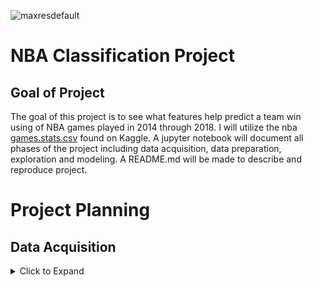 ![maxresdefault](https://user-images.githubusercontent.com/62911364/100548752-211a6c00-3234-11eb-949c-38d71486c989.jpg)
# NBA Classification Project

## Goal of Project
The goal of this project is to see what features help predict a team win using of NBA games played in 2014 through 2018. I will utilize the nba [games.stats.csv](https://www.kaggle.com/ionaskel/nba-games-stats-from-2014-to-2018) found on Kaggle. A jupyter notebook will document all phases of the project including data acquisition, data preparation, exploration and modeling. A README.md will be made to describe and reproduce project.

# Project Planning
  
## Data Acquisition
<details>
  <summary> Click to Expand </summary>
- Download [games.stats.csv](https://www.kaggle.com/ionaskel/nba-games-stats-from-2014-to-2018) on Kaggle.

## Data Preparation
Some data preparation was performed prior to exploring the data 
- Dummy variables were created for categorical variables of ```home``` team and ```winorloss``` to have binary values (0 & 1).   
- Some variable names were changed for easier interpretation (refer to the data dictionary).
- Split dataset into train, validate and test sets
- Equations found in prepare.py

## Explore
- Created an explore.py file containing the recursive Feature Elemination function, Select K-Best function and scaled data frames to aid in modeling.

## Model
- Classification models performed using model.py
- Logistic Regression, Decesion Tree, Random Forest and K-Nearest Neighbor algorithims performed

## Initial Thoughts
1. Team points and opponent points will tell me if a team wins or loses. I will not be using this in my analysis
2. Field goal pct or field goals attempted will help in predicting a win.
3. 3 pt pct, assists, and total rebounds will help predict a win.
4. Home team will win more games than road team.

## Hypothesis Testing
> H<sub>0</sub>: Does field goal percentage influence a win? Alpha < .05 so we reject the null hypothesis H<sub>0</sub> 

> H<sub>a</sub>: Does field goals attempted influence a win? Alpha > .05 so we fail to reject the null hypothesis H<sub>0</sub> 

> H<sub>0</sub>: Does 3 point shot percentage influence a win? Alpha < .05 so we reject the null hypothesis H<sub>0</sub> 

> H<sub>a</sub>: Does assists influence a win? Alpha < .05 so we reject the null hypothesis H<sub>0</sub> 

> H<sub>a</sub>: Does total rebounds influence a win? Alpha < .05 so we reject the null hypothesis H<sub>0</sub> 

> H<sub>a</sub>: Does having home court influence a win? Alpha < .05 so we reject the null hypothesis H<sub>0</sub> 


## Data Dictionary
| **Column** | **Definition** |
| :------- | :-------|
| team | Name of the home team  |
| game | Game number in season |
| date | Date game played |
| opponent | Opponent team name |
| teampoints | Home team score |
| opponentpoints | Opponent score|
| fieldgoals | Number of field goals made by home team|
| fieldgoalsattempted | Number of field goals attempted by home team|
| fieldgoal_pct | Field goal percentage for home team |
| x3pointshots | 3 point shots made by the home team |
| freethrows | Free throws made by the home team |
| freethrowsattempted | Free throws attempted by home team |
| freethrows_pct | Free throw percentage of home team|
| offrebounds | Number of offensive rebounds by the home team |
| totalrebounds | Total number of rebounds by the home team |
| assists | Number of assist by the home team |
| steals | Number of steals by the home team |
| blocks | Number of blocks by the home team |
| turnovers | Number of turnovers by the home team |
| totalfouls | Number of fouls by the home team |
| opp.fieldgoals| Opponents field goal percentage |
| opp.fieldgoalsattempted| Opponents field goals attempted |
| opp_fieldgoal_pct | Opponents field goal percentage |
| opp.3pointshots | Opponents 3 point shots made |
| opp.3pointshotsattempted | Opponents 3 point field goal percentage attempted |
| opp_3pointshots_pct | Opponents 3 point field goal percentage |
| opp.freethrows | Opponents free throws made |
| opp.freethrowsattempted | Opponents free throws attempted |
| opp_freethrows_pct | Opponents free throw percentage |
| opp.offrebounds | Opponents offensive rebounds |
| opp.totalrebounds | Opponents total rebounds |
| opp.assists | Opponents total number of assists |
| opp.steals | Opponents total number of steals |
| opp.blocks | Opponents total number of blocks |
| opp.turnovers | Opponents total number of turnovers |
| opp.totalfouls | Opponents total fouls |
| is_home | Away team = 0 Home team = 1 |
| win | Loss = 0 win = 1 |


## Conclusions
- ANNOVA tests were ran on price per square feet and logerror & bed bath ratio and logerror
- Means were differnent in both test so the Ho was rejected
- Clusters were created comparing building quality type id & bed bath ratio, price per sqft & age, and price per sqft and lot size per sqft
- Dummy variables were created with clusters of price per sqft and lot size per sqft
- Modeling was performed with scaled data along with the cluster dummies
- The best model (Lassolars) did out perform the baseline RMSE 0.17374 on train and validate but did not on test 0.18188
- Further testing needs to be done to see how different features can help reduce the RMSE of logerror
- Look further into the relationship of binned bed bath ratio and logerror
- Create dummy variables with price per sqft and age to model

## How to reproduce

- Have access to the Codeup SQL data base
- Have credential in env.py file to establish a connection with the server
- Use wrangle.py file for data acquisition and data preperation
- Use explore.py file to explore
- Look at MVP_walkthru.ipynb to see analysis done

